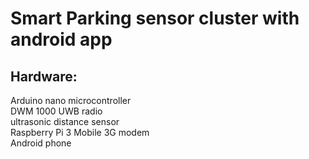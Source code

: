 # Smart Parking sensor cluster with android app

## Hardware:   
Arduino nano microcontroller  
DWM 1000 UWB radio  
ultrasonic distance sensor  
Raspberry Pi 3
Mobile 3G modem  
Android phone
